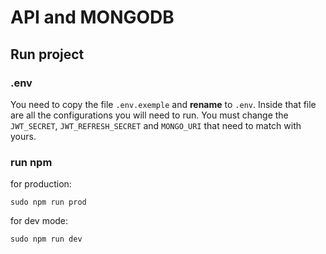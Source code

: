 # API and MONGODB

## Run project

### .env

You need to copy the file `.env.exemple` and **rename** to `.env`.
Inside that file are all the configurations you will need to run.
You must change the `JWT_SECRET`, `JWT_REFRESH_SECRET` and `MONGO_URI` that need to match with yours.

### run npm

for production:
```
sudo npm run prod
```

for dev mode:
```
sudo npm run dev
```
